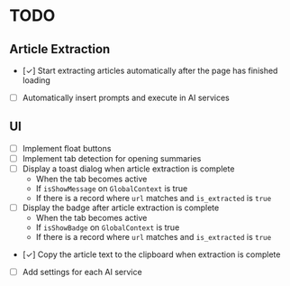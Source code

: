 # TODO

## Article Extraction

- [✓] Start extracting articles automatically after the page has finished loading
- [ ] Automatically insert prompts and execute in AI services

## UI

- [ ] Implement float buttons
- [ ] Implement tab detection for opening summaries
- [ ] Display a toast dialog when article extraction is complete
  - When the tab becomes active
  - If `isShowMessage` on `GlobalContext` is true
  - If there is a record where `url` matches and `is_extracted` is `true`
- [ ] Display the badge after article extraction is complete
  - When the tab becomes active
  - If `isShowBadge` on `GlobalContext` is true
  - If there is a record where `url` matches and `is_extracted` is `true`
- [✓] Copy the article text to the clipboard when extraction is complete
- [ ] Add settings for each AI service
